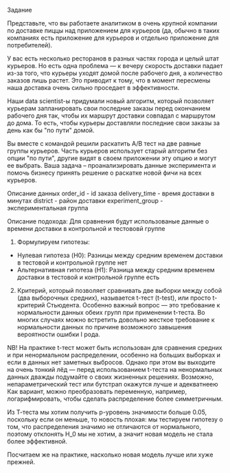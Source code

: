 Задание

Представьте, что вы работаете аналитиком в очень крупной компании по доставке пиццы над приложением для курьеров (да, обычно в таких компаниях есть приложение для курьеров и отдельно приложение для потребителей).

У вас есть несколько ресторанов в разных частях города и целый штат курьеров. Но есть одна проблема — к вечеру скорость доставки падает из-за того, что курьеры уходят домой после рабочего дня, а количество заказов лишь растет. Это приводит к тому, что в момент пересмены наша доставка очень сильно проседает в эффективности. 

Наши data scientist-ы придумали новый алгоритм, который позволяет курьерам запланировать свои последние заказы перед окончанием рабочего дня так, чтобы их маршрут доставки совпадал с маршрутом до дома. То есть, чтобы курьеры доставляли последние свои заказы за день как бы "по пути" домой. 

Вы вместе с командой решили раскатить A/B тест на две равные группы курьеров. Часть курьеров использует старый алгоритм без опции "по пути", другие видят в своем приложении эту опцию и могут ее выбрать. Ваша задача – проанализировать данные эксперимента и помочь бизнесу принять решение о раскатке новой фичи на всех курьеров.


Описание данных
order_id - id заказа
delivery_time - время доставки в минутах
district - район доставки
experiment_group - экспериментальная группа

Описание подохода:
Для сравнения будут использованые данные о времени доставки в контрольной и тестововй группе
1. Формулируем гипотезы: 
- Нулевая гипотеза (H0): Разницы между средним временем доставки в тестовой и контрольной группе нет
- Альтернативная гипотеза (H1): Разница между средним временем доставки в тестовой и контрольной группе есть
2. Критерий, который позволяет сравнивать две выборки между собой (два выборочных средних), называется t-тест (t-test), или просто t-критерий Стьюдента.
Особенно важный вопрос — это требование к нормальности данных обеих групп при применении t-теста. 
Во многих случаях можно встретить довольно жесткое требование к нормальности данных по причине возможного завышения вероятности ошибки I рода. 

NB! На практике t-тест может быть использован для сравнения средних и при ненормальном распределении, особенно на больших выборках и если в данных нет заметных выбросов. 
Однако при этом вы выходите на очень тонкий лёд — перед использованием t-теста на ненормальных данных дважды подумайте о своих жизненных решениях. 
Возможно, непараметрический тест или бутстрап окажутся лучше и адекватнеею 
Как вариант, можно преобразовать переменную, например, логарифмировать, чтобы сделать распределение более симметричным. 

Из Т-теста мы хотим получить р-уровень значимости больше 0.05, поскольку если он меньше, то новость плохая: 
мы тестируем гипотезу о том, что распределения значимо не отличаются от нормального, поэтому отклонять H_0 мы не хотим, а значит новая модель не стала более эффективной.

Посчитаем же на практике, насколько новая модель лучше или хуже прежней.
